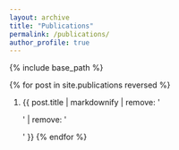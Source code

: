 ```yaml
---
layout: archive
title: "Publications"
permalink: /publications/
author_profile: true
---
```


{% include base_path %}

{% for post in site.publications reversed %}
  1. {{ post.title | markdownify | remove: '<p>' | remove: '</p>' }}
{% endfor %}

<!---
# {% for post in site.publications reversed %}
#  {% include archive-single-publication-line.html %}
# {% endfor %}
--->
